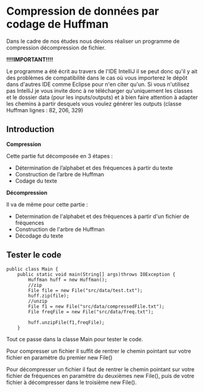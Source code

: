 # Compression de données par codage de Huffman

Dans le cadre de nos études nous devions réaliser un programme de compression décompression de fichier.

**!!!!IMPORTANT!!!!**

Le programme a été écrit au travers de l'IDE IntelliJ il se peut donc qu'il y ait des problèmes de compatibilité dans le cas où vous importerez le dépôt dans d'autres IDE comme Eclipse pour n'en citer qu'un.
Si vous n'utilisez pas IntelliJ je vous invite donc à ne télécharger qu'uniquement les classes et le dossier data (pour les inputs/outputs) et à bien faire attention à adapter les chemins à partir desquels vous voulez générer les outputs (classe Huffman lignes : 82, 206, 329)

## Introduction
**Compression**

Cette partie fut décomposée en 3 étapes :
- Détermination de l’alphabet et des fréquences à partir du texte
- Construction de l’arbre de Huffman
- Codage du texte

**Décompression**

Il va de même pour cette partie :
- Determination de l'alphabet et des fréquences à partir d'un fichier de fréquences
- Construction de l'arbre de Huffman
- Décodage du texte 

## Tester le code

```
public class Main {
    public static void main(String[] args)throws IOException {
        Huffman huff = new Huffman();
        //zip
        File file = new File("src/data/test.txt");
        huff.zip(file);
        //unzip
        File f1 = new File("src/data/compressedFile.txt");
        File freqFile = new File("src/data/freq.txt");

        huff.unzipFile(f1,freqFile);
    }
```
Tout ce passe dans la classe Main pour tester le code.

Pour compresser un fichier il suffit de rentrer le chemin pointant sur votre fichier en paramètre du premier new File()

Pour décompresser un fichier il faut de rentrer le chemin pointant sur votre fichier de fréquences en paramètre du deuxièmes new File(), puis de votre fichier à décompresser dans le troisième new File().

